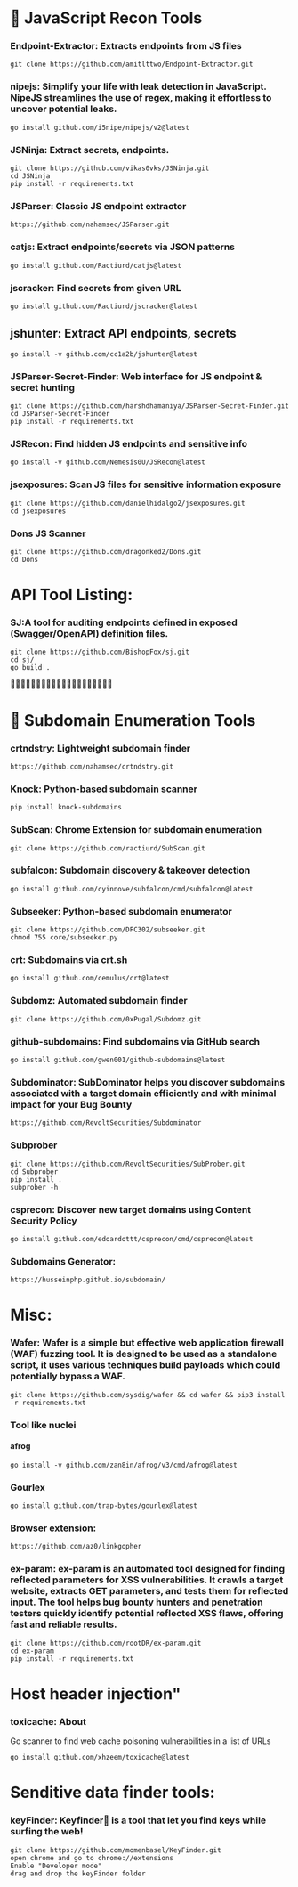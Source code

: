 # 🎯 JavaScript Recon Tools

### Endpoint-Extractor: Extracts endpoints from JS files

```
git clone https://github.com/amitlttwo/Endpoint-Extractor.git

```

### nipejs: Simplify your life with leak detection in JavaScript. NipeJS streamlines the use of regex, making it effortless to uncover potential leaks.

```
go install github.com/i5nipe/nipejs/v2@latest
```

### JSNinja: Extract secrets, endpoints.

```
git clone https://github.com/vikas0vks/JSNinja.git
cd JSNinja
pip install -r requirements.txt
```

###  JSParser: Classic JS endpoint extractor

```
https://github.com/nahamsec/JSParser.git
```

### catjs: Extract endpoints/secrets via JSON patterns

```
go install github.com/Ractiurd/catjs@latest
```

### jscracker: Find secrets from given URL

```
go install github.com/Ractiurd/jscracker@latest
```

## jshunter: Extract API endpoints, secrets

```
go install -v github.com/cc1a2b/jshunter@latest
```

### JSParser-Secret-Finder: Web interface for JS endpoint & secret hunting

```
git clone https://github.com/harshdhamaniya/JSParser-Secret-Finder.git
cd JSParser-Secret-Finder
pip install -r requirements.txt
```

### JSRecon: Find hidden JS endpoints and sensitive info

```
go install -v github.com/Nemesis0U/JSRecon@latest

```

### jsexposures: Scan JS files for sensitive information exposure

```
git clone https://github.com/danielhidalgo2/jsexposures.git
cd jsexposures
```

### Dons JS Scanner

```
git clone https://github.com/dragonked2/Dons.git
cd Dons
```



# API Tool Listing:

###  SJ:A tool for auditing endpoints defined in exposed (Swagger/OpenAPI) definition files.

```
git clone https://github.com/BishopFox/sj.git
cd sj/
go build .
```



🎯🎯🎯🎯🎯🎯🎯🎯🎯🎯🎯🎯🎯🎯🎯🎯🎯🎯🎯🎯

# 🎯 Subdomain Enumeration Tools

###  crtndstry: Lightweight subdomain finder

```
https://github.com/nahamsec/crtndstry.git
```

###  Knock: Python-based subdomain scanner

```
pip install knock-subdomains
```

###  SubScan: Chrome Extension for subdomain enumeration

```
git clone https://github.com/ractiurd/SubScan.git
```

###  subfalcon: Subdomain discovery & takeover detection

```
go install github.com/cyinnove/subfalcon/cmd/subfalcon@latest
```

###  Subseeker: Python-based subdomain enumerator

```
git clone https://github.com/DFC302/subseeker.git
chmod 755 core/subseeker.py
```

###  crt: Subdomains via crt.sh

```
go install github.com/cemulus/crt@latest
```

### Subdomz: Automated subdomain finder

```
git clone https://github.com/0xPugal/Subdomz.git
```

###  github-subdomains: Find subdomains via GitHub search

```
go install github.com/gwen001/github-subdomains@latest
```

### Subdominator: SubDominator helps you discover subdomains associated with a target domain efficiently and with minimal impact for your Bug Bounty

```
https://github.com/RevoltSecurities/Subdominator
```

### Subprober

```
git clone https://github.com/RevoltSecurities/SubProber.git
cd Subprober
pip install .
subprober -h
```

### csprecon: Discover new target domains using Content Security Policy

```
go install github.com/edoardottt/csprecon/cmd/csprecon@latest
```

### Subdomains Generator:

```
https://husseinphp.github.io/subdomain/
```

# Misc:

### Wafer: Wafer is a simple but effective web application firewall (WAF) fuzzing tool. It is designed to be used as a standalone script, it uses various techniques build payloads which could potentially bypass a WAF.

```
git clone https://github.com/sysdig/wafer && cd wafer && pip3 install -r requirements.txt
```

### Tool like nuclei
#### afrog

```
go install -v github.com/zan8in/afrog/v3/cmd/afrog@latest
```

### Gourlex

```
go install github.com/trap-bytes/gourlex@latest
```

### Browser extension:

```
https://github.com/az0/linkgopher
```

### ex-param: ex-param is an automated tool designed for finding reflected parameters for XSS vulnerabilities. It crawls a target website, extracts GET parameters, and tests them for reflected input. The tool helps bug bounty hunters and penetration testers quickly identify potential reflected XSS flaws, offering fast and reliable results.

```
git clone https://github.com/rootDR/ex-param.git
cd ex-param
pip install -r requirements.txt
```

# Host header injection"

### toxicache: About
Go scanner to find web cache poisoning vulnerabilities in a list of URLs

```
go install github.com/xhzeem/toxicache@latest
```


# Senditive data finder tools:

### keyFinder: Keyfinder🔑 is a tool that let you find keys while surfing the web!

```
git clone https://github.com/momenbasel/KeyFinder.git
open chrome and go to chrome://extensions
Enable "Developer mode"
drag and drop the keyFinder folder
```




































































































